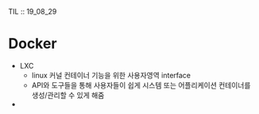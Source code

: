 TIL :: 19_08_29

# Docker
- LXC 
  - linux 커널 컨테이너 기능을 위한 사용자영역 interface 
  - API와 도구들을 통해 사용자들이 쉽게 시스템 또는 어플리케이션 컨테이너를 생성/관리할 수 있게 해줌
- 